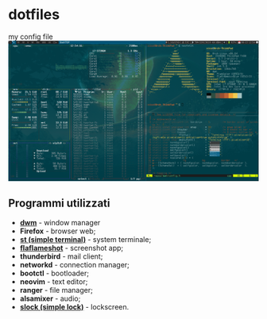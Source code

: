 # dotfiles
my config file
<img src="https://raw.githubusercontent.com/NF02/dotfiles/master/img.png">
## Programmi utilizzati
- **<a href="https://github.com/NF02/dwm">dwm</a>** - window manager
- **Firefox** - browser web;
- **<a href="https://github.com/NF02/st">st (simple terminal)</a>** - system terminale;
- **<a href="https://flameshot.js.org/#/">flaflameshot</a>** - screenshot app;
- **thunderbird** - mail client;
- **networkd** - connection manager;
- **bootctl** - bootloader;
- **neovim** - text editor;
- **ranger** - file manager;
- **alsamixer** - audio;
- **<a href="https://tools.suckless.org/slock/">slock (simple lock)</a>** - lockscreen.

